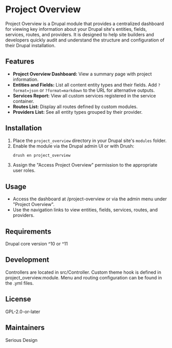 # Project Overview

Project Overview is a Drupal module that provides a centralized dashboard for viewing key information about your Drupal site's entities, fields, services, routes, and providers. It is designed to help site builders and developers quickly audit and understand the structure and configuration of their Drupal installation.

## Features

- **Project Overview Dashboard:** View a summary page with project information.
- **Entities and Fields:** List all content entity types and their fields. Add
  `?format=json` or `?format=markdown` to the URL for alternative outputs.
- **Services Report:** View all custom services registered in the service container.
- **Routes List:** Display all routes defined by custom modules.
- **Providers List:** See all entity types grouped by their provider.

## Installation

1. Place the `project_overview` directory in your Drupal site's `modules` folder.
2. Enable the module via the Drupal admin UI or with Drush:
   ```sh
   drush en project_overview
   ```
3. Assign the "Access Project Overview" permission to the appropriate user roles.

## Usage
- Access the dashboard at /project-overview or via the admin menu under "Project Overview".
- Use the navigation links to view entities, fields, services, routes, and providers.

## Requirements
Drupal core version ^10 or ^11

## Development
Controllers are located in src/Controller.
Custom theme hook is defined in project_overview.module.
Menu and routing configuration can be found in the .yml files.

## License
GPL-2.0-or-later

## Maintainers
Serious Design